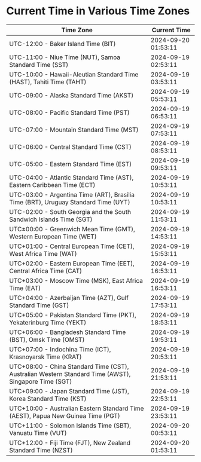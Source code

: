 # Current Time in Various Time Zones

| Time Zone | Current Time |
|-----------|--------------|
| UTC-12:00 - Baker Island Time (BIT) | 2024-09-20 01:53:11 |
| UTC-11:00 - Niue Time (NUT), Samoa Standard Time (SST) | 2024-09-19 02:53:11 |
| UTC-10:00 - Hawaii-Aleutian Standard Time (HAST), Tahiti Time (TAHT) | 2024-09-19 03:53:11 |
| UTC-09:00 - Alaska Standard Time (AKST) | 2024-09-19 05:53:11 |
| UTC-08:00 - Pacific Standard Time (PST) | 2024-09-19 06:53:11 |
| UTC-07:00 - Mountain Standard Time (MST) | 2024-09-19 07:53:11 |
| UTC-06:00 - Central Standard Time (CST) | 2024-09-19 08:53:11 |
| UTC-05:00 - Eastern Standard Time (EST) | 2024-09-19 09:53:11 |
| UTC-04:00 - Atlantic Standard Time (AST), Eastern Caribbean Time (ECT) | 2024-09-19 10:53:11 |
| UTC-03:00 - Argentina Time (ART), Brasília Time (BRT), Uruguay Standard Time (UYT) | 2024-09-19 10:53:11 |
| UTC-02:00 - South Georgia and the South Sandwich Islands Time (SGT) | 2024-09-19 11:53:11 |
| UTC±00:00 - Greenwich Mean Time (GMT), Western European Time (WET) | 2024-09-19 14:53:11 |
| UTC+01:00 - Central European Time (CET), West Africa Time (WAT) | 2024-09-19 15:53:11 |
| UTC+02:00 - Eastern European Time (EET), Central Africa Time (CAT) | 2024-09-19 16:53:11 |
| UTC+03:00 - Moscow Time (MSK), East Africa Time (EAT) | 2024-09-19 16:53:11 |
| UTC+04:00 - Azerbaijan Time (AZT), Gulf Standard Time (GST) | 2024-09-19 17:53:11 |
| UTC+05:00 - Pakistan Standard Time (PKT), Yekaterinburg Time (YEKT) | 2024-09-19 18:53:11 |
| UTC+06:00 - Bangladesh Standard Time (BST), Omsk Time (OMST) | 2024-09-19 19:53:11 |
| UTC+07:00 - Indochina Time (ICT), Krasnoyarsk Time (KRAT) | 2024-09-19 20:53:11 |
| UTC+08:00 - China Standard Time (CST), Australian Western Standard Time (AWST), Singapore Time (SGT) | 2024-09-19 21:53:11 |
| UTC+09:00 - Japan Standard Time (JST), Korea Standard Time (KST) | 2024-09-19 22:53:11 |
| UTC+10:00 - Australian Eastern Standard Time (AEST), Papua New Guinea Time (PGT) | 2024-09-19 23:53:11 |
| UTC+11:00 - Solomon Islands Time (SBT), Vanuatu Time (VUT) | 2024-09-20 00:53:11 |
| UTC+12:00 - Fiji Time (FJT), New Zealand Standard Time (NZST) | 2024-09-20 01:53:11 |

